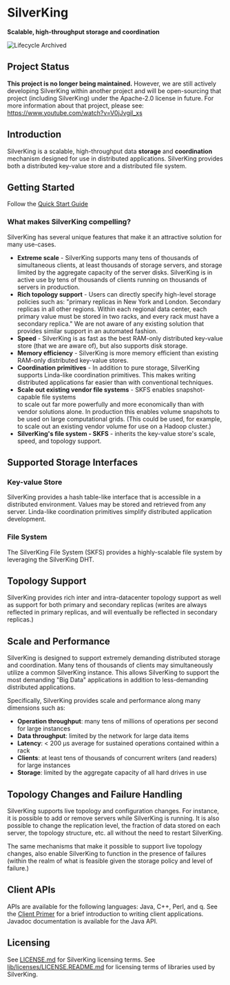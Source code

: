 # SilverKing
**Scalable, high-throughput storage and coordination**

![Lifecycle Archived](https://badgen.net/badge/Lifecycle/Archived/grey)  

## Project Status

**This project is no longer being maintained.** However, we are still actively developing SilverKing within another project and will be open-sourcing that project (including SilverKing) under the Apache-2.0 license in future. For more information about that project, please see: https://www.youtube.com/watch?v=V0jJvgiI_xs

## Introduction

SilverKing is a scalable, high-throughput data **storage** and 
**coordination** mechanism designed for use in distributed applications. 
SilverKing provides both a distributed key-value store and a distributed file system.

## Getting Started
Follow the [Quick Start Guide](Quick-Start-Guide.md)

### What makes SilverKing compelling?

SilverKing has several unique features that make it an attractive solution for many use-cases.

* **Extreme scale** - SilverKing supports many tens of thousands of simultaneous clients, 
at least thousands of storage servers, and storage limited by the aggregate capacity of the server disks.
SilverKing is in active use by tens of thousands of clients running on thousands of servers in production.   
* **Rich topology support** - Users can directly specify high-level storage policies such as: 
"primary replicas in New York and London. Secondary replicas in all other regions. 
Within each regional data center, each primary value must be stored in two racks, and every rack must have a 
secondary replica." We are not aware of any existing solution that provides similar support in an automated fashion.
* **Speed** - SilverKing is as fast as the best RAM-only distributed key-value store (that we are aware of), 
but also supports disk storage.
* **Memory efficiency** - SilverKing is more memory efficient than existing RAM-only distributed key-value stores.
* **Coordination primitives** - In addition to pure storage, SilverKing supports Linda-like coordination primitives. 
This makes writing distributed applications far easier than with conventional techniques.
* **Scale out existing vendor file systems** - SKFS enables snapshot-capable file systems  
to scale out far more powerfully and more economically than with vendor solutions alone. In production this enables 
volume snapshots to be used on large computational grids. (This could be used, for example, to scale out an 
existing vendor volume for use on a Hadoop cluster.)
* **SilverKing's file system - SKFS** - inherits the key-value store's scale, speed, and topology support.

## Supported Storage Interfaces

### Key-value Store

SilverKing provides a hash table-like interface that is accessible in a distributed environment. 
Values may be stored and retrieved from any server. 
Linda-like coordination primitives simplify distributed application development. 

### File System

The SilverKing File System (SKFS) provides a highly-scalable file system by leveraging the SilverKing DHT. 

## Topology Support

SilverKing provides rich inter and intra-datacenter topology support as well as support
for both primary and secondary replicas (writes are always reflected in primary replicas,
and will eventually be reflected in secondary replicas.)

## Scale and Performance

SilverKing is designed to support extremely demanding distributed storage and coordination.
Many tens of thousands of clients may simultaneously utilize a common SilverKing instance.
This allows SilverKing to support the most demanding "Big Data" applications in addition
to less-demanding distributed applications.

Specifically, SilverKing provides scale and performance along many dimensions such as:

* **Operation throughput**: many tens of millions of operations per second for large instances
* **Data throughput**: limited by the network for large data items
* **Latency**: < 200 &micro;s average for sustained operations contained within a rack
* **Clients**: at least tens of thousands of concurrent writers (and readers) for large instances
* **Storage**: limited by the aggregate capacity of all hard drives in use

## Topology Changes and Failure Handling

SilverKing supports live topology and configuration changes. For instance, it is possible to add or
remove servers while SilverKing is running. It is also possible to change the replication level, the
fraction of data stored on each server, the topology structure, etc. all without the need to restart
SilverKing.

The same mechanisms that make it possible to support live topology changes, also enable 
SilverKing to function in the presence of failures (within the realm of what is 
feasible given the storage policy and level of failure.)

## Client APIs

APIs are available for the following languages: Java, C++, Perl, and q. 
See the [Client Primer](https://morganstanley.github.io/SilverKing/doc/ClientPrimer.html) for a brief introduction to writing client applications.
Javadoc documentation is available for the Java API.

## Licensing

See [LICENSE.md](LICENSE.md) for SilverKing licensing terms. See [lib/licenses/LICENSE.README.md](lib/licenses/LICENSE.README.md) for licensing terms of libraries used by SilverKing.
